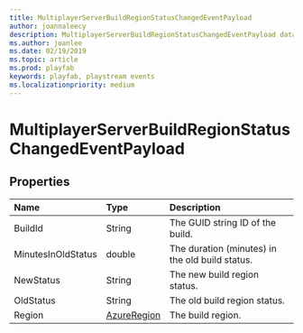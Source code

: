 ```yaml
---
title: MultiplayerServerBuildRegionStatusChangedEventPayload
author: joannaleecy
description: MultiplayerServerBuildRegionStatusChangedEventPayload data type.
ms.author: joanlee
ms.date: 02/19/2019
ms.topic: article
ms.prod: playfab
keywords: playfab, playstream events
ms.localizationpriority: medium
---
```


# MultiplayerServerBuildRegionStatusChangedEventPayload

## Properties

|Name|Type|Description|
| :--------------------|:-------------------|:----------------------|
|BuildId|String|The GUID string ID of the build.|
|MinutesInOldStatus|double|The duration (minutes) in the old build status.|
|NewStatus|String|The new build region status.|
|OldStatus|String|The old build region status.|
|Region|[AzureRegion](azureregion.md)|The build region.|
